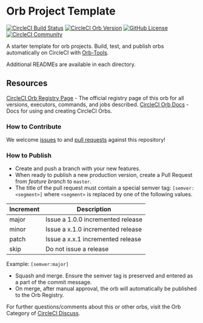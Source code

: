 # Orb Project Template

[![CircleCI Build Status](https://circleci.com/gh/aaronfox1/myProjectOrb.svg?style=shield "CircleCI Build Status")](https://circleci.com/gh/aaronfox1/myProjectOrb) [![CircleCI Orb Version](https://badges.circleci.com/orbs/aaronfox1/velo-cli-for-wix.svg)](https://circleci.com/orbs/registry/orb/aaronfox1/velo-cli-for-wix) [![GitHub License](https://img.shields.io/badge/license-MIT-lightgrey.svg)](https://raw.githubusercontent.com/aaronfox1/myProjectOrb/master/LICENSE) [![CircleCI Community](https://img.shields.io/badge/community-CircleCI%20Discuss-343434.svg)](https://discuss.circleci.com/c/ecosystem/orbs)



A starter template for orb projects. Build, test, and publish orbs automatically on CircleCI with [Orb-Tools](https://circleci.com/orbs/registry/orb/circleci/orb-tools).

Additional READMEs are available in each directory.



## Resources

[CircleCI Orb Registry Page](https://circleci.com/orbs/registry/orb/aaronfox1/myProjectOrb) - The official registry page of this orb for all versions, executors, commands, and jobs described.
[CircleCI Orb Docs](https://circleci.com/docs/2.0/orb-intro/#section=configuration) - Docs for using and creating CircleCI Orbs.

### How to Contribute

We welcome [issues](https://github.com/aaronfox1/myProjectOrb/issues) to and [pull requests](https://github.com/aaronfox1/myProjectOrb/pulls) against this repository!

### How to Publish
* Create and push a branch with your new features.
* When ready to publish a new production version, create a Pull Request from _feature branch_ to `master`.
* The title of the pull request must contain a special semver tag: `[semver:<segment>]` where `<segment>` is replaced by one of the following values.

| Increment | Description|
| ----------| -----------|
| major     | Issue a 1.0.0 incremented release|
| minor     | Issue a x.1.0 incremented release|
| patch     | Issue a x.x.1 incremented release|
| skip      | Do not issue a release|

Example: `[semver:major]`

* Squash and merge. Ensure the semver tag is preserved and entered as a part of the commit message.
* On merge, after manual approval, the orb will automatically be published to the Orb Registry.


For further questions/comments about this or other orbs, visit the Orb Category of [CircleCI Discuss](https://discuss.circleci.com/c/orbs).

